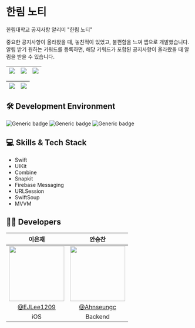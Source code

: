 # 한림 노티

한림대학교 공지사항 알리미 "한림 노티" <br>

중요한 공지사항이 올라왔을 때, 놓친적이 있었고, 불편함을 느껴 앱으로 개발했습니다. <br>
알림 받기 원하는 키워드를 등록하면, 해당 키워드가 포함된 공지사항이 올라왔을 때 알림을 받을 수 있습니다.


<img src="https://github.com/EJLee1209/MusicPlayer/assets/101651909/b666f417-9ff2-47b5-ac63-a7b1f6abd675"/> | <img src="https://github.com/EJLee1209/MusicPlayer/assets/101651909/b5acfc06-eacf-4c45-82a6-4cf413187256"/> | <img src="https://github.com/EJLee1209/MusicPlayer/assets/101651909/733ae089-4bf0-4fd3-b8d1-de701f5cd1d3"/>
|---|---|---|

<img src="https://github.com/EJLee1209/MusicPlayer/assets/101651909/e0258277-2a48-4cf8-9e8d-6cc04ba573f4"/> | <img src="https://github.com/EJLee1209/MusicPlayer/assets/101651909/1b369dbe-7a0d-420b-94c4-158425d84d55"/> |
|---|---|

## 🛠 Development Environment

![Generic badge](https://img.shields.io/badge/iOS-14.0+-lightgrey.svg) ![Generic badge](https://img.shields.io/badge/Xcode-14.3.1-blue.svg) ![Generic badge](https://img.shields.io/badge/Swift-5.8.1-purple.svg)


## 💻 Skills & Tech Stack
- Swift
- UIKit
- Combine
- Snapkit
- Firebase Messaging
- URLSession
- SwiftSoup
- MVVM


## 🧑‍💻 Developers

|                                      이은재                                      |                                      안승찬                                      |
| :------------------------------------------------------------------------------: | :------------------------------------------------------------------------------: |
| <img width="150px" src="https://avatars.githubusercontent.com/u/101651909?v=4" /> | <img width="150px" src="https://avatars.githubusercontent.com/u/94547692?v=4" /> |
|[@EJLee1209](https://github.com/EJLee1209)|[@Ahnseungc](https://github.com/Ahnseungc)|<br/>
| iOS | Backend
